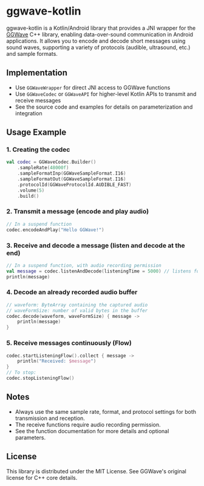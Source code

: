# ggwave-kotlin

ggwave-kotlin is a Kotlin/Android library that provides a JNI wrapper for the [GGWave](https://github.com/ggerganov/ggwave) C++ library, enabling data-over-sound communication in Android applications. It allows you to encode and decode short messages using sound waves, supporting a variety of protocols (audible, ultrasound, etc.) and sample formats.

## Implementation
- Use `GGWaveWrapper` for direct JNI access to GGWave functions
- Use `GGWaveCodec` or `GGWaveAPI` for higher-level Kotlin APIs to transmit and receive messages
- See the source code and examples for details on parameterization and integration

## Usage Example

### 1. Creating the codec

```kotlin
val codec = GGWaveCodec.Builder()
    .sampleRate(48000f)
    .sampleFormatInp(GGWaveSampleFormat.I16)
    .sampleFormatOut(GGWaveSampleFormat.I16)
    .protocolId(GGWaveProtocolId.AUDIBLE_FAST)
    .volume(5)
    .build()
```

### 2. Transmit a message (encode and play audio)

```kotlin
// In a suspend function
codec.encodeAndPlay("Hello GGWave!")
```

### 3. Receive and decode a message (listen and decode at the end)

```kotlin
// In a suspend function, with audio recording permission
val message = codec.listenAndDecode(listeningTime = 5000) // listens for 5 seconds
println(message)
```

### 4. Decode an already recorded audio buffer

```kotlin
// waveform: ByteArray containing the captured audio
// waveFormSize: number of valid bytes in the buffer
codec.decode(waveform, waveFormSize) { message ->
    println(message)
}
```

### 5. Receive messages continuously (Flow)

```kotlin
codec.startListeningFlow().collect { message ->
    println("Received: $message")
}
// To stop:
codec.stopListeningFlow()
```

## Notes
- Always use the same sample rate, format, and protocol settings for both transmission and reception.
- The receive functions require audio recording permission.
- See the function documentation for more details and optional parameters.

## License
This library is distributed under the MIT License. See GGWave's original license for C++ core details.
